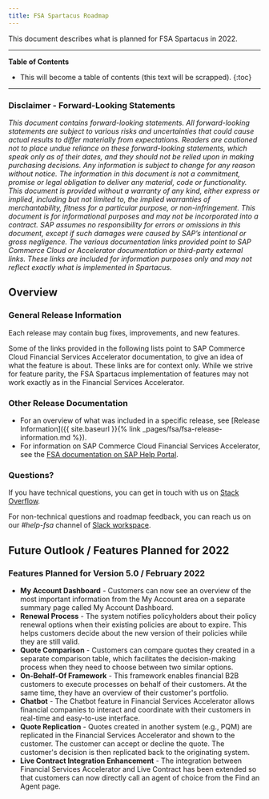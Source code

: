 ```yaml
---
title: FSA Spartacus Roadmap
---
```


This document describes what is planned for FSA Spartacus in 2022.

***

**Table of Contents**

- This will become a table of contents (this text will be scrapped).
{:toc}

***
  
### Disclaimer - Forward-Looking Statements

*This document contains forward-looking statements. All forward-looking statements are subject to various risks and uncertainties that could cause actual results to differ materially from expectations. Readers are cautioned not to place undue reliance on these forward-looking statements, which speak only as of their dates, and they should not be relied upon in making purchasing decisions. Any information is subject to change for any reason without notice. The information in this document is not a commitment, promise or legal obligation to deliver any material, code or functionality.  This document is provided without a warranty of any kind, either express or implied, including but not limited to, the implied warranties of merchantability, fitness for a particular purpose, or non-infringement. This document is for informational purposes and may not be incorporated into a contract. SAP assumes no responsibility for errors or omissions in this document, except if such damages were caused by SAP’s intentional or gross negligence. The various documentation links provided point to SAP Commerce Cloud or Accelerator documentation or third-party external links. These links are included for information purposes only and may not reflect exactly what is implemented in Spartacus.*
  
## Overview

### General Release Information

Each release may contain bug fixes, improvements, and new features.

Some of the links provided in the following lists point to SAP Commerce Cloud Financial Services Accelerator documentation, to give an idea of what the feature is about. These links are for context only. While we strive for feature parity, the FSA Spartacus implementation of features may not work exactly as in the Financial Services Accelerator.

### Other Release Documentation

- For an overview of what was included in a specific release, see [Release Information]({{ site.baseurl }}{% link _pages/fsa/fsa-release-information.md %}).
- For information on SAP Commerce Cloud Financial Services Accelerator, see the [FSA documentation on SAP Help Portal](https://help.sap.com/viewer/product/FINANCIAL_SERVICES_ACCELERATOR/2102/en-US).
  
### Questions?

If you have technical questions, you can get in touch with us on [Stack Overflow](https://stackoverflow.com/questions/tagged/spartacus-storefront).
  
For non-technical questions and roadmap feedback, you can reach us on our *#help-fsa* channel of [Slack workspace](https://join.slack.com/t/spartacus-storefront/shared_invite/zt-jekftqo0-HP6xt6IF~ffVB2cGG66fcQ).

## Future Outlook / Features Planned for 2022

### Features Planned for Version 5.0 / February 2022

- **My Account Dashboard** - Customers can now see an overview of the most important information from the My Account area on a separate summary page called My Account Dashboard.
- **Renewal Process** - The system notifies policyholders about their policy renewal options when their existing policies are about to expire. This helps customers decide about the new version of their policies while they are still valid.   
- **Quote Comparison** - Customers can compare quotes they created in a separate comparison table, which facilitates the decision-making process when they need to choose between two similar options.
- **On-Behalf-Of Framework** - This framework enables financial B2B customers to execute processes on behalf of their customers. At the same time, they have an overview of their customer's portfolio.
- **Chatbot** - The Chatbot feature in Financial Services Accelerator allows financial companies to interact and coordinate with their customers in real-time and easy-to-use interface.
- **Quote Replication** - Quotes created in another system (e.g., PQM) are replicated in the Financial Services Accelerator and shown to the customer. The customer can accept or decline the quote. The customer's decision is then replicated back to the originating system.
- **Live Contract Integration Enhancement** - The integration between Financial Services Accelerator and Live Contract has been extended so that customers can now directly call an agent of choice from the Find an Agent page.
